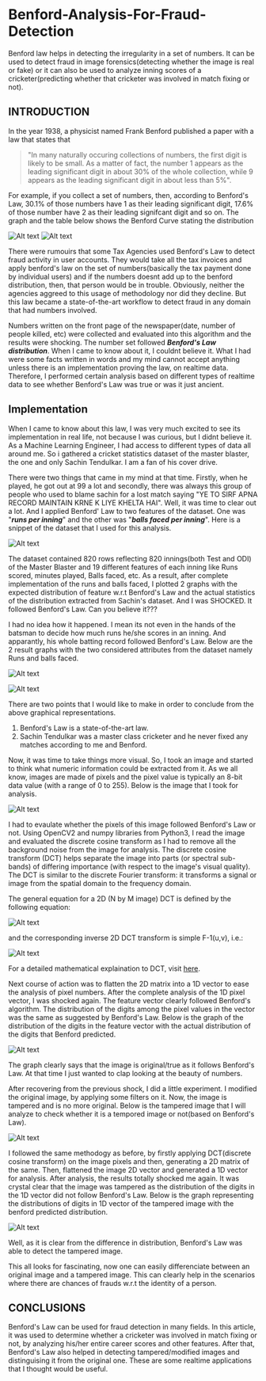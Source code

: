 # Benford-Analysis-For-Fraud-Detection
Benford law helps in detecting the irregularity in a set of numbers. It can be used to detect fraud in image forensics(detecting whether the image is real or fake) or it can also be used to analyze inning scores of a cricketer(predicting whether that cricketer was involved in match fixing or not).
## INTRODUCTION

In the year 1938, a physicist named Frank Benford published a paper with a law that states that 

> "In many naturally occuring collections of numbers, the first digit is likely to be small. As a matter of fact, the number 1 appears as the leading significant digit in about 30% of the whole collection, while 9 appears as the leading significant digit in about less than 5%".

For example, if you collect a set of numbers, then, according to Benford's Law, 30.1% of those numbers have 1 as their leading significant digit, 17.6% of those number have 2 as their leading signifcant digit and so on. The graph and the table below shows the Benford Curve stating the distribution

![Alt text](https://github.com/sjaishanker/Benford-Analysis-For-Fraud-Detection/blob/master/doc_snippets/Benford_Distribution.png?raw=true)
![Alt text](https://github.com/sjaishanker/Benford-Analysis-For-Fraud-Detection/blob/master/doc_snippets/Table.png?raw=true)

There were rumouirs that some Tax Agencies used Benford's Law to detect fraud activity in user accounts. They would take all the tax invoices and apply benford's law on the set of numbers(basically the tax payment done by individual users) and if the numbers doesnt add up to the benford distribution, then, that person would be in trouble. Obviously, neither the agencies aggreed to this usage of methodology nor did they decline. But this law became a state-of-the-art workflow to detect fraud in any domain that had numbers involved. 

Numbers written on the front page of the newspaper(date, number of people killed, etc) were collected and evaluated into this algorithm and the results were shocking. The number set followed ***Benford's Law distribution***. When I came to know about it, I couldnt believe it. What I had were some facts written in words and my mind cannot accept anything unless there is an implementation proving the law, on realtime data. Therefore, I performed certain analysis based on different types of realtime data to see whether Benford's Law was true or was it just ancient.

## Implementation

When I came to know about this law, I was very much excited to see its implementation in real life, not because I was curious, but I didnt believe it. As a Machine Learning Engineer, I had access to different types of data all around me. So i gathered a cricket statistics dataset of the master blaster, the one and only Sachin Tendulkar. I am a fan of his cover drive. 

There were two things that came in my mind at that time. Firstly, when he played, he got out at 99 a lot and secondly, there was always this group of people who used to blame sachin for a lost match saying "YE TO SIRF APNA RECORD MAINTAIN KRNE K LIYE KHELTA HAI". Well, it was time to clear out a lot. And I applied Benford' Law to two features of the dataset. One was "***runs per inning***" and the other was "***balls faced per inning***". Here is a snippet of the dataset that I used for this analysis.

![Alt text](https://github.com/sjaishanker/Benford-Analysis-For-Fraud-Detection/blob/master/doc_snippets/cricket_dataset_snippet.png?raw=true)

The dataset contained 820 rows reflecting 820 innings(both Test and ODI) of the Master Blaster and 19 different features of each inning like Runs scored, minutes played, Balls faced, etc. As a result, after complete implementation of the runs and balls faced, I plotted 2 graphs with the expected distribution of feature w.r.t Benford's Law and the actual statistics of the distribution extracted from Sachin's dataset. And I was SHOCKED. It followed Benford's Law. Can you believe it???

I had no idea how it happened. I mean its not even in the hands of the batsman to decide how much runs he/she scores in an inning. And apparantly, his whole batting record followed Benford's Law. Below are the 2 result graphs with the two considered attributes from the dataset namely Runs and balls faced.

![Alt text](https://github.com/sjaishanker/Benford-Analysis-For-Fraud-Detection/blob/master/doc_snippets/run_analysis.png?raw=true)

![Alt text](https://github.com/sjaishanker/Benford-Analysis-For-Fraud-Detection/blob/master/doc_snippets/balls_faced_analysis.png?raw=true)

There are two points that I would like to make in order to conclude from the above graphical representations.

1. Benford's Law is a state-of-the-art law.
2. Sachin Tendulkar was a master class cricketer and he never fixed any matches according to me and Benford.


Now, it was time to take things more visual. So, I took an image and started to think what numeric information could be extracted from it. As we all know, images are made of pixels and the pixel value is typically an 8-bit data value (with a range of 0 to 255). Below is the image that I took for analysis.

![Alt text](https://github.com/sjaishanker/Benford-Analysis-For-Fraud-Detection/blob/master/doc_snippets/original_image.png?raw=true)

I had to evaulate whether the pixels of this image followed Benford's Law or not. Using OpenCV2 and numpy libraries from Python3, I read the image and evaluated the discrete cosine transform as I had to remove all the background noise from the image for analysis. The discrete cosine transform (DCT) helps separate the image into parts (or spectral sub-bands) of differing importance (with respect to the image's visual quality). The DCT is similar to the discrete Fourier transform: it transforms a signal or image from the spatial domain to the frequency domain.

The general equation for a 2D (N by M image) DCT is defined by the following equation:

![Alt text](https://github.com/sjaishanker/Benford-Analysis-For-Fraud-Detection/blob/master/doc_snippets/DCT_f1.png?raw=true)

and the corresponding inverse 2D DCT transform is simple F-1(u,v), i.e.:

![Alt text](https://github.com/sjaishanker/Benford-Analysis-For-Fraud-Detection/blob/master/doc_snippets/dct_f2.png?raw=true)

For a detailed mathematical explaination to DCT, visit [here](https://cs.stanford.edu/people/eroberts/courses/soco/projects/data-compression/lossy/jpeg/dct.htm).

Next course of action was to flatten the 2D matrix into a 1D vector to ease the analysis of pixel numbers. After the complete analysis of the 1D pixel vector, I was shocked again. The feature vector clearly followed Benford's algorithm. The distribution of the digits among the pixel values in the vector was the same as suggested by Benford's Law. Below is the graph of the distribution of the digits in the feature vector with the actual distribution of the digits that Benford predicted.

![Alt text](https://github.com/sjaishanker/Benford-Analysis-For-Fraud-Detection/blob/master/doc_snippets/original_image_analysis.png?raw=true)

The graph clearly says that the image is original/true as it follows Benford's Law. At that time I just wanted to clap looking at the beauty of numbers. 

After recovering from the previous shock, I did a little experiment. I modified the original image, by applying some filters on it. Now, the image is tampered and is no more original. Below is the tampered image that I will analyze to check whether it is a tempored image or not(based on Benford's Law).

![Alt text](https://github.com/sjaishanker/Benford-Analysis-For-Fraud-Detection/blob/master/doc_snippets/modified_image.png?raw=true)

I followed the same methodogy as before, by firstly applying DCT(discrete cosine transform) on the image pixels and then, generating a 2D matrix of the same. Then, flattened the image 2D vector and generated a 1D vector for analysis. After analysis, the results totally shocked me again. It was crystal clear that the image was tampered as the distribution of the digits in the 1D vector did not follow Benford's Law. Below is the graph representing the distributions of digits in 1D vector of the tampered image with the benford predicted distribution.

![Alt text](https://github.com/sjaishanker/Benford-Analysis-For-Fraud-Detection/blob/master/doc_snippets/modified_image_analysis.png?raw=true)

Well, as it is clear from the difference in distribution, Benford's Law was able to detect the tampered image.

This all looks for fascinating, now one can easily differenciate between an original image and a tampered image. This can clearly help in the scenarios where there are chances of frauds w.r.t the identity of a person.

## CONCLUSIONS

Benford's Law can be used for fraud detection in many fields. In this article, it was used to determine whether a cricketer was involved in match fixing or not, by analyzing his/her entire career scores and other features. After that, Benford's Law also helped in detecting tampered/modified images and distinguising it from the original one. These are some realtime applications that I thought would be useful.

